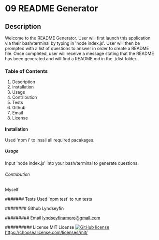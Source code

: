 # 09 README Generator

## Description

Welcome to the README Generator. User will first launch this application via their bash/terminal by typing in 'node index.js'. User will then be prompted with a list of questions to answer in order to create a README file. Once completed, user will receive a message stating that the README has been generated and will find a README.md in the ./dist folder.

### Table of Contents
1. Description
2. Installation
3. Usage
4. Contribution
5. Tests
6. Github
7. Email
8. License

#### Installation 
Used 'npm i' to insall all required pacakages.

##### Usage
Input 'node index.js' into your bash/terminal to generate questions.

###### Contribution
Myself

####### Tests
Used 'npm test' to run tests

######## Github
Lyndseyfin

######### Email
lyndseyfinamore@gmail.com

########## License
MIT License
[![GitHub license](https://img.shields.io/badge/license-MIT-brightgreen)](https://img.shields.io/badge/license-MIT-brightgreen)
https://choosealicense.com/licenses/mit/

  